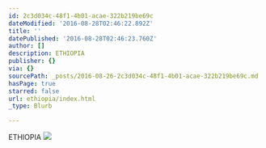 ```yaml
---
id: 2c3d034c-48f1-4b01-acae-322b219be69c
dateModified: '2016-08-28T02:46:22.892Z'
title: ''
datePublished: '2016-08-28T02:46:23.760Z'
author: []
description: ETHIOPIA
publisher: {}
via: {}
sourcePath: _posts/2016-08-26-2c3d034c-48f1-4b01-acae-322b219be69c.md
hasPage: true
starred: false
url: ethiopia/index.html
_type: Blurb

---
```

ETHIOPIA
![](https://the-grid-user-content.s3-us-west-2.amazonaws.com/bb4737db-f970-42ec-a42b-72bc6a911bf0.jpg)